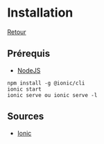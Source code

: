 # Installation

[Retour](../readme.md)

## Prérequis

* [NodeJS](https://nodejs.org/en)

```console
npm install -g @ionic/cli
ionic start
ionic serve ou ionic serve -l
```

## Sources

* [Ionic](https://ionicframework.com/docs/intro/cli)
